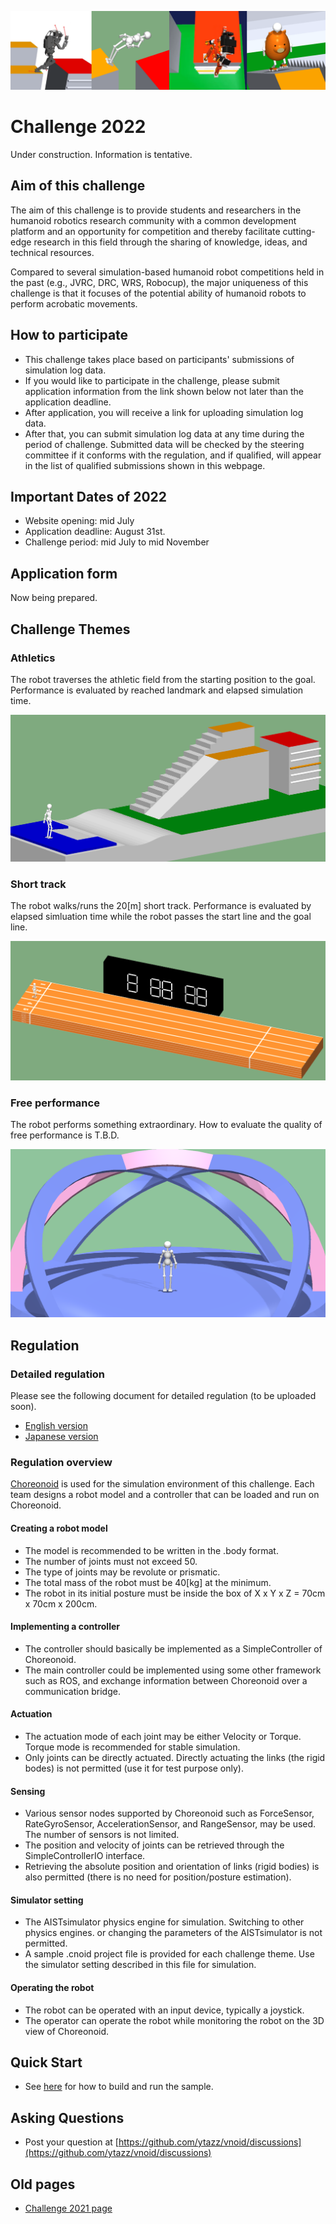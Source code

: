 <!--
![top image](fig/robot.png "Top Image")
-->
![top image](fig/hvac2021.png "Top Image")

# Challenge 2022

Under construction. Information is tentative.

## Aim of this challenge

The aim of this challenge is to provide students and researchers in the humanoid robotics research community
 with a common development platform and an opportunity for competition and
 thereby facilitate cutting-edge research in this field
 through the sharing of knowledge, ideas, and technical resources.

Compared to several simulation-based humanoid robot competitions held in the past (e.g., JVRC, DRC, WRS, Robocup),
 the major uniqueness of this challenge is that it focuses of the potential ability of humanoid robots to perform acrobatic movements.

## How to participate

- This challenge takes place based on participants' submissions of simulation log data.
- If you would like to participate in the challenge, please submit application information
  from the link shown below not later than the application deadline.
- After application, you will receive a link for uploading simulation log data.
- After that, you can submit simulation log data at any time during the period of challenge.
  Submitted data will be checked by the steering committee if it conforms with the regulation,
   and if qualified, will appear in the list of qualified submissions shown in this webpage.

## Important Dates of 2022

- Website opening: mid July
- Application deadline: August 31st.
- Challenge period: mid July to mid November

## Application form

Now being prepared.
<!--
[Here](https://docs.google.com/forms/d/e/1FAIpQLSdFkUbLTEVpoHGqvfrTeW59-84Kaf-RCNaI9FLpQUu1h0EpCQ/viewform?usp=sf_link)
-->

## Challenge Themes

### Athletics

The robot traverses the athletic field from the starting position to the goal.
Performance is evaluated by reached landmark and elapsed simulation time.

![field](fig/field_athletics2022.png "Athletics Field")

### Short track

The robot walks/runs the 20[m] short track.
Performance is evaluated by elapsed simluation time while the robot passes the start line and the goal line.

![field](fig/field_shorttrack2022.png "Short-track Field")

### Free performance

The robot performs something extraordinary.
How to evaluate the quality of free performance is T.B.D.

![field](fig/field_performance2022.png "Free Performance Field")

## Regulation

### Detailed regulation

Please see the following document for detailed regulation (to be uploaded soon).
- [English version]()
- [Japanese version]()

### Regulation overview

[Choreonoid](choreonoid.org) is used for the simulation environment of this challenge.
Each team designs a robot model and a controller that can be loaded and run on Choreonoid.

#### Creating a robot model

- The model is recommended to be written in the .body format.
- The number of joints must not exceed 50.
- The type of joints may be revolute or prismatic.
- The total mass of the robot must be 40[kg] at the minimum.
- The robot in its initial posture must be inside the box of X x Y x Z = 70cm x 70cm x 200cm.

#### Implementing a controller

- The controller should basically be implemented as a SimpleController of Choreonoid.
- The main controller could be implemented using some other framework such as ROS,
  and exchange information between Choreonoid over a communication bridge.

#### Actuation
- The actuation mode of each joint may be either Velocity or Torque.
  Torque mode is recommended for stable simulation.
- Only joints can be directly actuated.
  Directly actuating the links (the rigid bodes) is not permitted (use it for test purpose only).
  
#### Sensing
- Various sensor nodes supported by Choreonoid such as ForceSensor, RateGyroSensor, AccelerationSensor, and RangeSensor, may be used.
  The number of sensors is not limited.
- The position and velocity of joints can be retrieved through the SimpleControllerIO interface.
- Retrieving the absolute position and orientation of links (rigid bodies) is also permitted
  (there is no need for position/posture estimation).

#### Simulator setting
- The AISTsimulator physics engine for simulation.
  Switching to other physics engines. or changing the parameters of the AISTsimulator is not permitted.
- A sample .cnoid project file is provided for each challenge theme.
  Use the simulator setting described in this file for simulation.

#### Operating the robot
- The robot can be operated with an input device, typically a joystick.
- The operator can operate the robot while monitoring the robot on the 3D view of Choreonoid.


## Quick Start
- See [here](https://ytazz.github.io/vnoid/build_sample_2022.html) for how to build and run the sample.

## Asking Questions
- Post your question at [https://github.com/ytazz/vnoid/discussions](https://github.com/ytazz/vnoid/discussions)

## Old pages
- [Challenge 2021 page](https://ytazz.github.io/vnoid/index2021.html)
